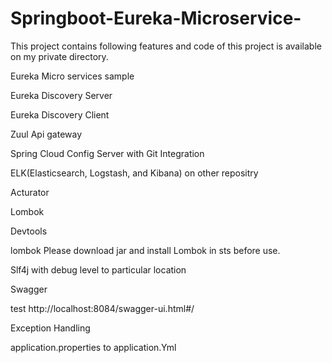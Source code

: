 # Springboot-Eureka-Microservice-

This project contains following features and code of this project is available on my private directory. 

Eureka Micro services sample

Eureka Discovery Server

Eureka Discovery Client

Zuul Api gateway

Spring Cloud Config Server with Git Integration

ELK(Elasticsearch, Logstash, and Kibana) on other repositry

Acturator

Lombok

Devtools

lombok
Please download jar and install Lombok in sts before use.

Slf4j with debug level to particular location

Swagger

test http://localhost:8084/swagger-ui.html#/

Exception Handling

application.properties to application.Yml

